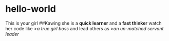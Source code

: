 # hello-world
This is your girl ##Kawing
she is a **quick learner** and a **fast thinker**
watch her code like >*a true girl boss* and lead others as >*an un-matched servant leader*
